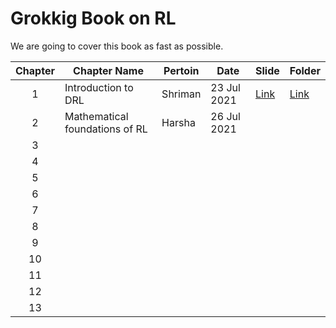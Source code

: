 # Grokkig Book on RL 

We are going to cover this book as fast as possible. 

| Chapter | Chapter Name                   | Pertoin | Date        | Slide                                                                                                        |Folder|
| :-----: | ------------------------------ | ------- | ----------- | ------------------------------------------------------------------------------------------------------------ |---|
|    1    | Introduction to DRL            | Shriman | 23 Jul 2021 | [Link](https://docs.google.com/presentation/d/1-Pi3eDJ9HQQwWPKDOHmpqGYhQVrZegwCY6argCNHaFg/edit?usp=sharing) |[Link](Chapter_1)|
|    2    | Mathematical foundations of RL | Harsha  | 26 Jul 2021 |                                                                                                              ||
|    3    |                                |         |             |                                                                                                              ||
|    4    |                                |         |             |                                                                                                              ||
|    5    |                                |         |             |                                                                                                              ||
|    6    |                                |         |             |                                                                                                              ||
|    7    |                                |         |             |                                                                                                              ||
|    8    |                                |         |             |                                                                                                              ||
|    9    |                                |         |             |                                                                                                              ||
|   10    |                                |         |             |                                                                                                              ||
|   11    |                                |         |             |                                                                                                              ||
|   12    |                                |         |             |                                                                                                              ||
|   13    |                                |         |             |                                                                                                              ||



